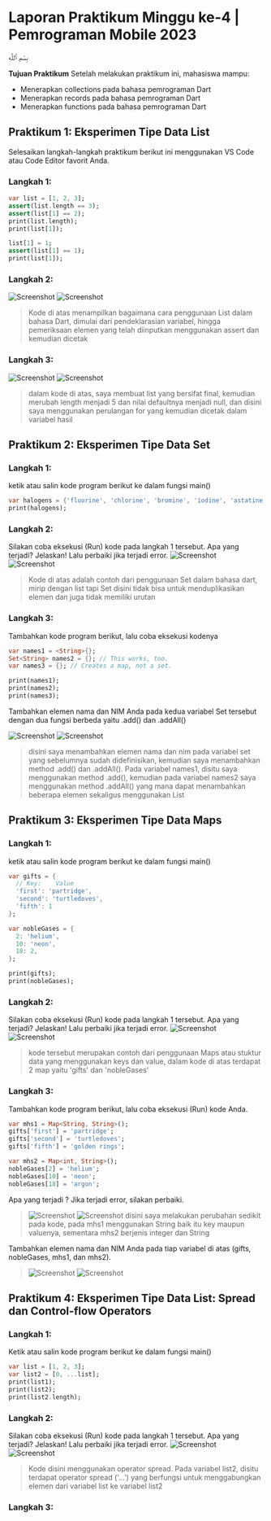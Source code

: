 # Laporan Praktikum Minggu ke-4 | Pemrograman Mobile 2023

بِسْمِ ٱللَّٰهِ

**Tujuan Praktikum**
Setelah melakukan praktikum ini, mahasiswa mampu:

- Menerapkan collections pada bahasa pemrograman Dart
- Menerapkan records pada bahasa pemrograman Dart
- Menerapkan functions pada bahasa pemrograman Dart

## Praktikum 1: Eksperimen Tipe Data List

Selesaikan langkah-langkah praktikum berikut ini menggunakan VS Code atau Code Editor favorit Anda.

### Langkah 1:

```dart
var list = [1, 2, 3];
assert(list.length == 3);
assert(list[1] == 2);
print(list.length);
print(list[1]);

list[1] = 1;
assert(list[1] == 1);
print(list[1]);
```

### Langkah 2:
![Screenshot](/Week-04/docs/ss_p1_langkah2.PNG)
![Screenshot](/Week-04/docs/ss_p1_langkah2_1.PNG)
> Kode di atas menampilkan bagaimana cara penggunaan List dalam bahasa Dart, dimulai dari pendeklarasian variabel, hingga pemeriksaan elemen yang telah diinputkan menggunakan assert dan kemudian dicetak

### Langkah 3:
![Screenshot](/Week-04/docs/ss_p1_langkah3.PNG)
![Screenshot](/Week-04/docs/ss_p1_langkah3_1.PNG)
> dalam kode di atas, saya membuat list yang bersifat final, kemudian merubah length menjadi 5 dan nilai defaultnya menjadi null, dan disini saya menggunakan perulangan for yang kemudian dicetak dalam variabel hasil

## Praktikum 2: Eksperimen Tipe Data Set

### Langkah 1:
ketik atau salin kode program berikut ke dalam fungsi main()
```dart
var halogens = {'fluorine', 'chlorine', 'bromine', 'iodine', 'astatine'};
print(halogens);
```

### Langkah 2:
Silakan coba eksekusi (Run) kode pada langkah 1 tersebut. Apa yang terjadi? Jelaskan! Lalu perbaiki jika terjadi error.
![Screenshot](/Week-04/docs/ss_p2_langkah2.PNG)
![Screenshot](/Week-04/docs/ss_p2_langkah2_1.PNG)
> Kode di atas adalah contoh dari penggunaan Set dalam bahasa dart, mirip dengan list tapi Set disini tidak bisa untuk menduplikasikan elemen dan juga tidak memiliki urutan

### Langkah 3:
Tambahkan kode program berikut, lalu coba eksekusi kodenya
```dart
var names1 = <String>{};
Set<String> names2 = {}; // This works, too.
var names3 = {}; // Creates a map, not a set.

print(names1);
print(names2);
print(names3);
```
Tambahkan elemen nama dan NIM Anda pada kedua variabel Set tersebut dengan dua fungsi berbeda yaitu .add() dan .addAll()

![Screenshot](/Week-04/docs/ss_p2_langkah3.PNG)
![Screenshot](/Week-04/docs/ss_p2_langkah3_1.PNG)
> disini saya menambahkan elemen nama dan nim pada variabel set yang sebelumnya sudah didefinisikan, kemudian saya menambahkan method .add() dan .addAll(). Pada variabel names1, disitu saya menggunakan method .add(), kemudian pada variabel names2 saya menggunakan method .addAll() yang mana dapat menambahkan beberapa elemen sekaligus menggunakan List

## Praktikum 3: Eksperimen Tipe Data Maps

### Langkah 1:
ketik atau salin kode program berikut ke dalam fungsi main()
```dart
var gifts = {
  // Key:    Value
  'first': 'partridge',
  'second': 'turtledoves',
  'fifth': 1
};

var nobleGases = {
  2: 'helium',
  10: 'neon',
  18: 2,
};

print(gifts);
print(nobleGases);
```

### Langkah 2:
Silakan coba eksekusi (Run) kode pada langkah 1 tersebut. Apa yang terjadi? Jelaskan! Lalu perbaiki jika terjadi error.
![Screenshot](/Week-04/docs/ss_p3_langkah3.PNG)
![Screenshot](/Week-04/docs/ss_p3_langkah3_1.PNG)
> kode tersebut merupakan contoh dari penggunaan Maps atau stuktur data yang menggunakan keys dan value, dalam kode di atas terdapat 2 map yaitu 'gifts' dan 'nobleGases' 

### Langkah 3:
Tambahkan kode program berikut, lalu coba eksekusi (Run) kode Anda.
```dart
var mhs1 = Map<String, String>();
gifts['first'] = 'partridge';
gifts['second'] = 'turtledoves';
gifts['fifth'] = 'golden rings';

var mhs2 = Map<int, String>();
nobleGases[2] = 'helium';
nobleGases[10] = 'neon';
nobleGases[18] = 'argon';
```
Apa yang terjadi ? Jika terjadi error, silakan perbaiki.
> ![Screenshot](/Week-04/docs/ss_p3_langkah3_2.PNG)
> ![Screenshot](/Week-04/docs/ss_p3_langkah3_3.PNG)
> disini saya melakukan perubahan sedikit pada kode, pada mhs1 menggunakan String baik itu key maupun valuenya, sementara mhs2 berjenis integer dan String

Tambahkan elemen nama dan NIM Anda pada tiap variabel di atas (gifts, nobleGases, mhs1, dan mhs2).
> ![Screenshot](/Week-04/docs/ss_p3_langkah3.PNG)
> ![Screenshot](/Week-04/docs/ss_p3_langkah3_1.PNG)

## Praktikum 4: Eksperimen Tipe Data List: Spread dan Control-flow Operators

### Langkah 1: 
Ketik atau salin kode program berikut ke dalam fungsi main()
```dart
var list = [1, 2, 3];
var list2 = [0, ...list];
print(list1);
print(list2);
print(list2.length);
```

### Langkah 2:
Silakan coba eksekusi (Run) kode pada langkah 1 tersebut. Apa yang terjadi? Jelaskan! Lalu perbaiki jika terjadi error.
![Screenshot](/Week-04/docs/ss_p4_langkah2.PNG)
![Screenshot](/Week-04/docs/ss_p4_langkah2_1.PNG)
> Kode disini menggunakan operator spread. Pada variabel list2, disitu terdapat operator spread ('...') yang berfungsi untuk menggabungkan elemen dari variabel list ke variabel list2 

### Langkah 3:
